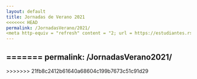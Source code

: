 ```yaml
---
layout: default
title: Jornadas de Verano 2021
<<<<<<< HEAD
permalink: /JornadasVerano/2021/
<meta http-equiv = "refresh" content = "2; url = https://estudiantes.rsef.es/PreliminaresPLANCKS/" />
---
```

=======
permalink: /JornadasVerano2021/
---
<html> 
<head> 
    <title>HTML Redirect</title> 
    <meta http-equiv="refresh"
        content="1; url = https://estudiantes.rsef.es/PreliminaresPLANCKS/" /> 
</head> 
</html> 
>>>>>>> 21fb8c2412b61640a68604c199b7673c51c91d29
